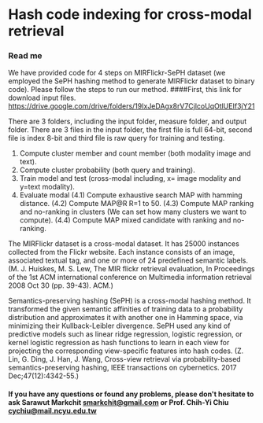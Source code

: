 # Hash code indexing for cross-modal retrieval 
### Read me 
We have provided code for 4 steps on MIRFlickr-SePH dataset (we employed the SePH hashing method to generate MIRFlickr dataset to binary code). Please follow the steps to run our method.
####First, this link for download input files.
https://drive.google.com/drive/folders/19IxJeDAgx8rV7CjlcoUqOtlUEIf3jY21

There are 3 folders, including the input folder, measure folder, and output folder. There are 3 files in the input folder, the first file is full 64-bit, second file is index 8-bit and third file is raw query for training and testing. 

1. Compute cluster member and count member (both modality image and text).
2. Compute cluster probability (both query and training).
3. Train model and test (cross-modal including, x= image modality and y=text modality).
4. Evaluate modal
	(4.1) Compute exhaustive search MAP with hamming distance.
	(4.2) Compute MAP@R R=1 to 50.
	(4.3) Compute MAP ranking and no-ranking in clusters (We can set how many clusters we want to compute).
	(4.4) Compute MAP mixed candidate with ranking and no-ranking.

The MIRFlickr dataset is a cross-modal dataset. It has 25000 instances collected from the Flickr website. 
Each instance consists of an image, associated textual tag, and one or more of 24 predefined semantic labels. 
(M. J. Huiskes, M. S. Lew, The MIR flickr retrieval evaluation, In Proceedings of the 1st ACM international conference on Multimedia information retrieval 2008 Oct 30 (pp. 39-43). ACM.)

Semantics-preserving hashing (SePH) is a cross-modal hashing method. 
It transformed the given semantic affinities of training data to a probability distribution and approximates it with another one in Hamming space, via minimizing their Kullback-Leibler divergence. 
SePH used any kind of predictive models such as linear ridge regression, logistic regression, or kernel logistic regression as hash functions to learn in each view for projecting the corresponding view-specific features into hash codes. 
(Z. Lin, G. Ding, J. Han, J. Wang, Cross-view retrieval via probability-based semantics-preserving hashing, IEEE transactions on cybernetics. 2017 Dec;47(12):4342-55.)

#### If you have any questions or found any problems, please don't hesitate to ask Sarawut Markchit smarkchit@gmail.com or Prof. Chih-Yi Chiu cychiu@mail.ncyu.edu.tw
